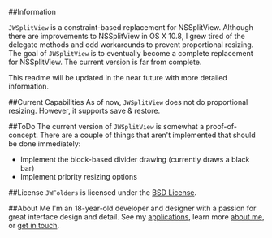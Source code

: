 ##Information

`JWSplitView` is a constraint-based replacement for NSSplitView. Although there are improvements to NSSplitView in OS X 10.8, I grew tired of the delegate methods and odd workarounds to prevent proportional resizing. The goal of `JWSplitView` is to eventually become a complete replacement for NSSplitView. The current version is far from complete.

This readme will be updated in the near future with more detailed information.

##Current Capabilities
As of now, `JWSplitView` does not do proportional resizing. However, it supports save & restore.

##ToDo
The current version of `JWSplitView` is somewhat a proof-of-concept. There are a couple of things that aren't implemented that should be done immediately:

- Implement the block-based divider drawing (currently draws a black bar)
- Implement priority resizing options

##License
`JWFolders` is licensed under the [BSD License](http://www.opensource.org/licenses/bsd-license).


##About Me
I'm an 18-year-old developer and designer with a passion for great interface design and detail.  See my [applications](http://appjon.com/applications.html), learn more [about me](http://appjon.com/about.html), or [get in touch](http://appjon.com/support.html).